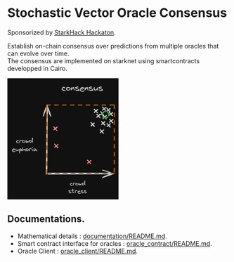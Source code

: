 # Stochastic Vector Oracle Consensus

Sponsorized by [StarkHack Hackaton](https://ethglobal.com/events/starkhack).

Establish on-chain consensus over predictions from multiple oracles that can evolve over time. \
The consensus are implemented on starknet using smartcontracts developped in Cairo.

![](resources/consensus_graphic.png)

## Documentations.

- Mathematical details : [documentation/README.md](documentation/README.md).
- Smart contract interface for oracles : [oracle_contract/README.md](oracle_contract/README.md).
- Oracle Client : [oracle_client/README.md](oracle_client/README.md).

